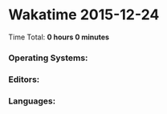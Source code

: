 # Wakatime 2015-12-24

Time Total: **0 hours 0 minutes**

### Operating Systems:

### Editors:

### Languages:

